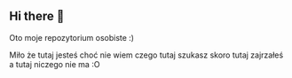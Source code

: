 ## Hi there 👋

Oto moje repozytorium osobiste :)

Miło że tutaj jesteś choć nie wiem czego tutaj szukasz skoro tutaj zajrzałeś a tutaj niczego nie ma :O

<!--
**szojusz/szojusz** is a ✨ _special_ ✨ repository because its `README.md` (this file) appears on your GitHub profile.

Here are some ideas to get you started:

- 🔭 I’m currently working on ...
- 🌱 I’m currently learning ...
- 👯 I’m looking to collaborate on ...
- 🤔 I’m looking for help with ...
- 💬 Ask me about ...
- 📫 How to reach me: ...
- 😄 Pronouns: ...
- ⚡ Fun fact: ...
-->
